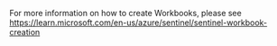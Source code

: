 For more information on how to create Workbooks, please see https://learn.microsoft.com/en-us/azure/sentinel/sentinel-workbook-creation
